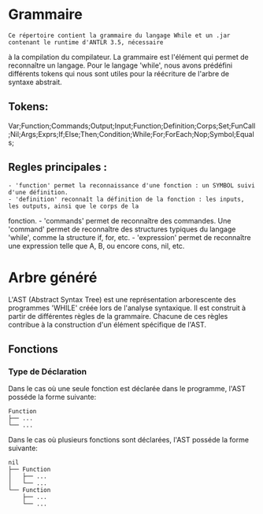 # Grammaire

    Ce répertoire contient la grammaire du langage While et un .jar contenant le runtime d'ANTLR 3.5, nécessaire 
à la compilation du compilateur.
    La grammaire est l'élément qui permet de reconnaître un langage. Pour le langage 'while', nous avons 
prédéfini différents tokens qui nous sont utiles pour la réécriture de l'arbre de syntaxe abstrait.

## Tokens:
Var;Function;Commands;Output;Input;Function;Definition;Corps;Set;FunCall;Nil;Args;Exprs;If;Else;Then;Condition;While;For;ForEach;Nop;Symbol;Equals;
## Regles principales :
    - 'function' permet la reconnaissance d'une fonction : un SYMBOL suivi d'une définition.
    - 'definition' reconnaît la définition de la fonction : les inputs, les outputs, ainsi que le corps de la 
fonction.
    - 'commands' permet de reconnaître des commandes. Une 'command' permet de reconnaître des structures typiques 
du langage 'while', comme la structure if, for, etc.
    - 'expression' permet de reconnaître une expression telle que A, B, ou encore cons, nil, etc.


# Arbre généré

L'AST (Abstract Syntax Tree) est une représentation arborescente des programmes 'WHILE' créée lors de l'analyse syntaxique. Il est construit à partir de différentes règles de la grammaire. Chacune de ces règles contribue à la construction d'un élément spécifique de l'AST.

## Fonctions

### Type de Déclaration
Dans le cas où une seule fonction est déclarée dans le programme, l'AST posséde la forme suivante:
```
Function
├── ...
└── ...
```

Dans le cas où plusieurs fonctions sont déclarées, l'AST posséde la forme suivante:
```
nil
├── Function
│   ├── ...
│   └── ...
└── Function
    ├── ...
    └── ...
```

